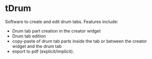 # tDrum
Software to create and edit drum tabs. Features include:
- Drum tab part creation in the creator widget
- Drum tab edition
- copy-paste of drum tab parts inside the tab or between the creator widget and the drum tab
- export to pdf (explicit/implicit).
